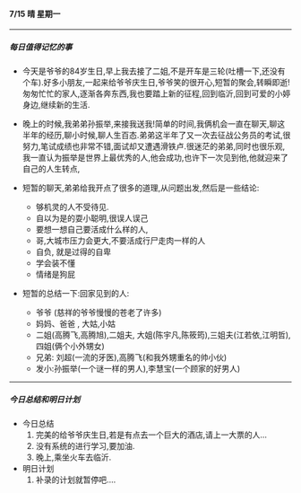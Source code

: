#### 7/15 晴 星期一

------

##### 每日值得记忆的事

+ 今天是爷爷的84岁生日,早上我去接了二姐,不是开车是三轮(吐槽一下,还没有个车).好多小朋友,一起来给爷爷庆生日,爷爷笑的很开心,短暂的聚会,转瞬即逝!匆匆忙忙的家人,逐渐各奔东西,我也要踏上新的征程,回到临沂,回到可爱的小婷身边,继续新的生活.
+ 晚上的时候,我弟弟孙振举,来接我送我!简单的时间,我俩机会一直在聊天,聊这半年的经历,聊小时候,聊人生百态.弟弟这半年了又一次去征战公务员的考试,很努力,笔试成绩也非常不错,面试却又遭遇滑铁卢.很迷茫的弟弟,同时也很乐观,我一直认为振举是世界上最优秀的人,他会成功,也许下一次见到他,他就迎来了自己的人生转点,
+ 短暂的聊天,弟弟给我开点了很多的道理,从问题出发,然后是一些结论:
  + 够机灵的人不受待见.
  + 自以为是的耍小聪明,很误人误己
  + 要想一想自己要活成什么样的人,
  + 哥,大城市压力会更大,不要活成行尸走肉一样的人
  + 自负, 就是过得的自卑
  + 学会装不懂
  + 情绪是狗屁

+ 短暂的总结一下:回家见到的人:
  + 爷爷 (慈祥的爷爷慢慢的苍老了许多)
  + 妈妈、爸爸 , 大姑,小姑
  + 二姐(高腾飞,高腾旭),二姐夫, 大姐(陈宇凡,陈筱筠),三姐夫(江若依,江明哲),四姐(俩个小外甥女)
  + 兄弟: 刘超(一流的牙医),高腾飞(和我外甥重名的帅小伙)
  + 发小:孙振举(一个谜一样的男人),李慧宝(一个顾家的好男人)

------

##### 今日总结和明日计划

+ 今日总结
  1. 完美的给爷爷庆生日,若是有点去一个巨大的酒店,请上一大票的人...
  2. 没有系统的进行学习,要加油.
  3. 晚上,乘坐火车去临沂.
+ 明日计划
  1. 补录的计划就暂停吧....